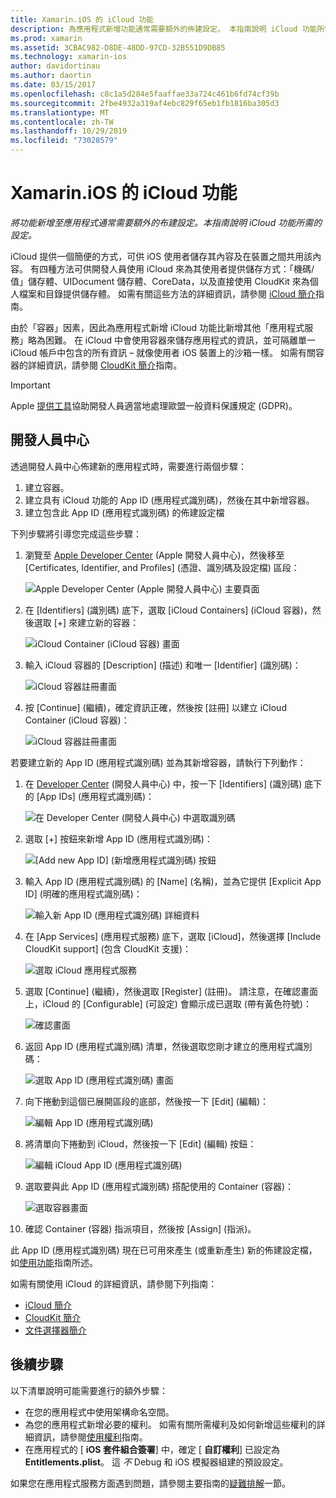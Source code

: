 ```yaml
---
title: Xamarin.iOS 的 iCloud 功能
description: 為應用程式新增功能通常需要額外的佈建設定。 本指南說明 iCloud 功能所需的設定。
ms.prod: xamarin
ms.assetid: 3CBAC982-D8DE-48DD-97CD-32B551D9DB85
ms.technology: xamarin-ios
author: davidortinau
ms.author: daortin
ms.date: 03/15/2017
ms.openlocfilehash: c8c1a5d284e5faaffae33a724c461b6fd74cf39b
ms.sourcegitcommit: 2fbe4932a319af4ebc829f65eb1fb1816ba305d3
ms.translationtype: MT
ms.contentlocale: zh-TW
ms.lasthandoff: 10/29/2019
ms.locfileid: "73028579"
---
```

# <a name="icloud-capabilities-in-xamarinios"></a>Xamarin.iOS 的 iCloud 功能

_將功能新增至應用程式通常需要額外的布建設定。本指南說明 iCloud 功能所需的設定。_

iCloud 提供一個簡便的方式，可供 iOS 使用者儲存其內容及在裝置之間共用該內容。 有四種方法可供開發人員使用 iCloud 來為其使用者提供儲存方式：「機碼/值」儲存體、UIDocument 儲存體、CoreData，以及直接使用 CloudKit 來為個人檔案和目錄提供儲存體。 如需有關這些方法的詳細資訊，請參閱 [iCloud 簡介](~/ios/data-cloud/introduction-to-icloud.md)指南。

由於「容器」因素，因此為應用程式新增 iCloud 功能比新增其他「應用程式服務」略為困難。 在 iCloud 中會使用容器來儲存應用程式的資訊，並可隔離單一 iCloud 帳戶中包含的所有資訊 – 就像使用者 iOS 裝置上的沙箱一樣。 如需有關容器的詳細資訊，請參閱 [CloudKit 簡介](~/ios/data-cloud/intro-to-cloudkit.md)指南。

> [!IMPORTANT]
> Apple [提供工具](https://developer.apple.com/support/allowing-users-to-manage-data/)協助開發人員適當地處理歐盟一般資料保護規定 (GDPR)。

<a name="icloud-developer-center" />

## <a name="developer-center"></a>開發人員中心

透過開發人員中心佈建新的應用程式時，需要進行兩個步驟：

1. 建立容器。
2. 建立具有 iCloud 功能的 App ID (應用程式識別碼)，然後在其中新增容器。
3. 建立包含此 App ID (應用程式識別碼) 的佈建設定檔

下列步驟將引導您完成這些步驟：

1. 瀏覽至 [Apple Developer Center](https://developer.apple.com/account/) \(Apple 開發人員中心\)，然後移至 [Certificates, Identifier, and Profiles] \(憑證、識別碼及設定檔\) 區段： 
    
     ![Apple Developer Center (Apple 開發人員中心) 主要頁面](icloud-capabilities-images/image22.png)

2. 在 [Identifiers] \(識別碼\) 底下，選取 [iCloud Containers] \(iCloud 容器\)，然後選取 [+] 來建立新的容器：  
    
    ![iCloud Container (iCloud 容器) 畫面](icloud-capabilities-images/image23.png)

3. 輸入 iCloud 容器的 [Description] \(描述\) 和唯一 [Identifier] \(識別碼\)： 
    
    ![iCloud 容器註冊畫面](icloud-capabilities-images/image24.png)

4. 按 [Continue] \(繼續\)，確定資訊正確，然後按 [註冊] 以建立 iCloud Container (iCloud 容器)：  
    
    ![iCloud 容器註冊畫面](icloud-capabilities-images/image25.png)

若要建立新的 App ID (應用程式識別碼) 並為其新增容器，請執行下列動作：

1. 在 [Developer Center](https://developer.apple.com/account/) \(開發人員中心\) 中，按一下 [Identifiers] \(識別碼\) 底下的 [App IDs] \(應用程式識別碼\)： 
    
    ![在 Developer Center (開發人員中心) 中選取識別碼](icloud-capabilities-images/image26.png)

2. 選取 [+] 按鈕來新增 App ID (應用程式識別碼)： 
    
    ![[Add new App ID] \(新增應用程式識別碼\) 按鈕](icloud-capabilities-images/image27.png)

3. 輸入 App ID (應用程式識別碼) 的 [Name] \(名稱\)，並為它提供 [Explicit App ID] \(明確的應用程式識別碼\)：
    
    ![輸入新 App ID (應用程式識別碼) 詳細資料](icloud-capabilities-images/image28.png)

4. 在 [App Services] \(應用程式服務\) 底下，選取 [iCloud]，然後選擇 [Include CloudKit support] \(包含 CloudKit 支援\)：
    
    ![選取 iCloud 應用程式服務](icloud-capabilities-images/image29.png)

5. 選取 [Continue] \(繼續\)，然後選取 [Register] \(註冊\)。 請注意，在確認畫面上，iCloud 的 [Configurable] \(可設定\) 會顯示成已選取 (帶有黃色符號)：   
    
    ![確認畫面](icloud-capabilities-images/image30.png)

6. 返回 App ID (應用程式識別碼) 清單，然後選取您剛才建立的應用程式識別碼： 
    
    ![選取 App ID (應用程式識別碼) 畫面](icloud-capabilities-images/image31.png)

7. 向下捲動到這個已展開區段的底部，然後按一下 [Edit] \(編輯\)：
    
    ![編輯 App ID (應用程式識別碼)](icloud-capabilities-images/image32.png)

8. 將清單向下捲動到 iCloud，然後按一下 [Edit] \(編輯\) 按鈕：  
    
    ![編輯 iCloud App ID (應用程式識別碼)](icloud-capabilities-images/image33.png)

9. 選取要與此 App ID (應用程式識別碼) 搭配使用的 Container (容器)：  
    
    ![選取容器畫面](icloud-capabilities-images/image34.png)

10. 確認 Container (容器) 指派項目，然後按 [Assign] \(指派\)。

此 App ID (應用程式識別碼) 現在已可用來產生 (或重新產生) 新的佈建設定檔，如[使用功能](~/ios/deploy-test/provisioning/capabilities/index.md)指南所述。 

如需有關使用 iCloud 的詳細資訊，請參閱下列指南：

* [iCloud 簡介](~/ios/data-cloud/introduction-to-icloud.md)
* [CloudKit 簡介](~/ios/data-cloud/intro-to-cloudkit.md)
* [文件選擇器簡介](~/ios/platform/document-picker.md)

## <a name="next-steps"></a>後續步驟

以下清單說明可能需要進行的額外步驟：

* 在您的應用程式中使用架構命名空間。
* 為您的應用程式新增必要的權利。 如需有關所需權利及如何新增這些權利的詳細資訊，請參閱[使用權利](~/ios/deploy-test/provisioning/entitlements.md)指南。
* 在應用程式的 [ **iOS 套件組合簽署**] 中，確定 [ **自訂權利**] 已設定為 **Entitlements.plist**。 這 _不_ Debug 和 iOS 模擬器組建的預設設定。

如果您在應用程式服務方面遇到問題，請參閱主要指南的[疑難排解](~/ios/deploy-test/provisioning/capabilities/index.md)一節。

